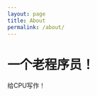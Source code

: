 ```yaml
---
layout: page
title: About
permalink: /about/
---
```


# 一个老程序员！
给CPU写作！

[xbpiao-organization]: https://github.com/xbpiao
